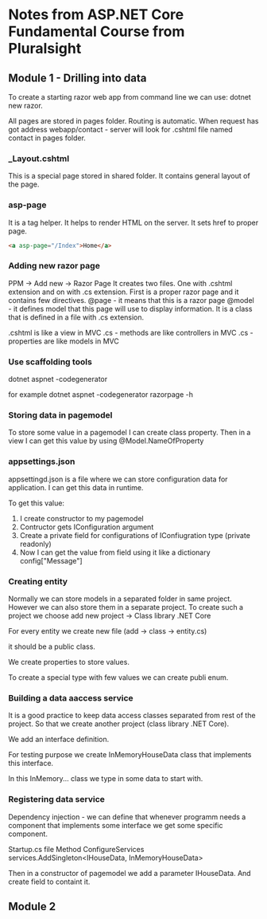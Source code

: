 # Notes from ASP.NET Core Fundamental Course from Pluralsight

## Module 1 - Drilling into data

To create a starting razor web app from command line we can use: dotnet new razor. 

All pages are stored in pages folder. Routing is automatic. 
When request has got address webapp/contact - server will look for .cshtml file named contact in pages folder.


### _Layout.cshtml

This is a special page stored in shared folder. It contains general layout of the page. 

### asp-page
It is a tag helper. It helps to render HTML on the server. It sets href to proper page. 

``` html 
<a asp-page="/Index">Home</a>
```



### Adding new razor page

PPM -> Add new -> Razor Page 
It creates two files. One with .cshtml extension and on with .cs extension. 
First is a proper razor page and it contains few directives. 
@page - it means that this is a razor page
@model - it defines model that this page will use to display information. It is a class that is defined in a file with .cs extension.

.cshtml is like a view in MVC
.cs - methods are like controllers in MVC
.cs - properties are like models in MVC



### Use scaffolding tools

dotnet aspnet -codegenerator

for example 
dotnet aspnet -codegenerator razorpage -h


### Storing data in pagemodel

To store some value in a pagemodel I can create class property. 
Then in a view I can get this value by using @Model.NameOfProperty


### appsettings.json

appsettingd.json is a file where we can store configuration data for application. I can get this data in runtime. 

To get this value: 
1. I create constructor to my pagemodel 
2. Contructor gets IConfiguration argument
3. Create a private field for configurations of IConfiugration type (private readonly)
4. Now I can get the value from field using it like a dictionary config["Message"]


### Creating entity

Normally we can store models in a separated folder in same project. However we can also store them in a separate project. 
To create such a project we choose add new project -> Class library .NET Core 

For every entity we create new file (add -> class -> entity.cs)

it should be a public class. 

We create properties to store values. 

To create a special type with few values we can create publi enum. 


### Building a data aaccess service

It is a good practice to keep data access classes separated from rest of the project. So that we create another project (class library .NET Core).


We add an interface definition.

For testing purpose we create InMemoryHouseData class that implements this interface. 

In this InMemory... class we type in some data to start with. 

### Registering data service

Dependency injection - we can define that whenever programm needs a component that implements some interface we get some specific component. 

Startup.cs file
  Method ConfigureServices
    services.AddSingleton<IHouseData, InMemoryHouseData>

Then in a constructor of pagemodel we add a parameter IHouseData.
And create field to containt it. 

## Module 2 

